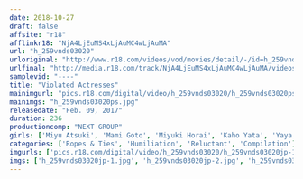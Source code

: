 ```yaml
---
date: 2018-10-27
draft: false
affsite: "r18"
afflinkr18: "NjA4LjEuMS4xLjAuMC4wLjAuMA"
url: "h_259vnds03020"
urloriginal: "http://www.r18.com/videos/vod/movies/detail/-/id=h_259vnds03020"
urlfinal: "http://media.r18.com/track/NjA4LjEuMS4xLjAuMC4wLjAuMA/videos/vod/movies/detail/-/id=h_259vnds03020"
samplevid: "----"
title: "Violated Actresses"
mainimgurl: "pics.r18.com/digital/video/h_259vnds03020/h_259vnds03020ps.jpg"
mainimgs: "h_259vnds03020ps.jpg"
releasedate: "Feb. 09, 2017"
duration: 236
productioncomp: "NEXT GROUP"
girls: ['Miyu Atsuki', 'Mami Goto', 'Miyuki Horai', 'Kaho Yata', 'Yaya Kotzuki (Eri Hayashi)', 'Ren Sakurazaki (Nao Hirosue)']
categories: ['Ropes & Ties', 'Humiliation', 'Reluctant', 'Compilation']
imgurls: ['pics.r18.com/digital/video/h_259vnds03020/h_259vnds03020jp-1.jpg', 'pics.r18.com/digital/video/h_259vnds03020/h_259vnds03020jp-2.jpg', 'pics.r18.com/digital/video/h_259vnds03020/h_259vnds03020jp-3.jpg', 'pics.r18.com/digital/video/h_259vnds03020/h_259vnds03020jp-4.jpg', 'pics.r18.com/digital/video/h_259vnds03020/h_259vnds03020jp-5.jpg', 'pics.r18.com/digital/video/h_259vnds03020/h_259vnds03020jp-6.jpg', 'pics.r18.com/digital/video/h_259vnds03020/h_259vnds03020jp-7.jpg', 'pics.r18.com/digital/video/h_259vnds03020/h_259vnds03020jp-8.jpg', 'pics.r18.com/digital/video/h_259vnds03020/h_259vnds03020jp-9.jpg', 'pics.r18.com/digital/video/h_259vnds03020/h_259vnds03020jp-10.jpg', 'pics.r18.com/digital/video/h_259vnds03020/h_259vnds03020jp-11.jpg', 'pics.r18.com/digital/video/h_259vnds03020/h_259vnds03020jp-12.jpg', 'pics.r18.com/digital/video/h_259vnds03020/h_259vnds03020jp-13.jpg', 'pics.r18.com/digital/video/h_259vnds03020/h_259vnds03020jp-14.jpg', 'pics.r18.com/digital/video/h_259vnds03020/h_259vnds03020jp-15.jpg', 'pics.r18.com/digital/video/h_259vnds03020/h_259vnds03020jp-16.jpg', 'pics.r18.com/digital/video/h_259vnds03020/h_259vnds03020jp-17.jpg', 'pics.r18.com/digital/video/h_259vnds03020/h_259vnds03020jp-18.jpg', 'pics.r18.com/digital/video/h_259vnds03020/h_259vnds03020jp-19.jpg', 'pics.r18.com/digital/video/h_259vnds03020/h_259vnds03020jp-20.jpg']
imgs: ['h_259vnds03020jp-1.jpg', 'h_259vnds03020jp-2.jpg', 'h_259vnds03020jp-3.jpg', 'h_259vnds03020jp-4.jpg', 'h_259vnds03020jp-5.jpg', 'h_259vnds03020jp-6.jpg', 'h_259vnds03020jp-7.jpg', 'h_259vnds03020jp-8.jpg', 'h_259vnds03020jp-9.jpg', 'h_259vnds03020jp-10.jpg', 'h_259vnds03020jp-11.jpg', 'h_259vnds03020jp-12.jpg', 'h_259vnds03020jp-13.jpg', 'h_259vnds03020jp-14.jpg', 'h_259vnds03020jp-15.jpg', 'h_259vnds03020jp-16.jpg', 'h_259vnds03020jp-17.jpg', 'h_259vnds03020jp-18.jpg', 'h_259vnds03020jp-19.jpg', 'h_259vnds03020jp-20.jpg']
---
```

